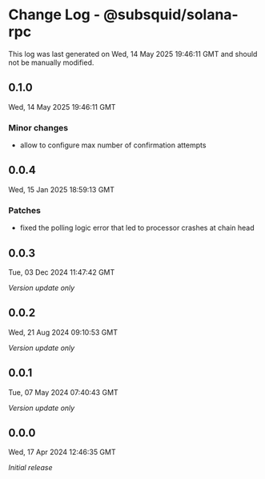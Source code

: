 # Change Log - @subsquid/solana-rpc

This log was last generated on Wed, 14 May 2025 19:46:11 GMT and should not be manually modified.

## 0.1.0
Wed, 14 May 2025 19:46:11 GMT

### Minor changes

- allow to configure max number of confirmation attempts

## 0.0.4
Wed, 15 Jan 2025 18:59:13 GMT

### Patches

- fixed the polling logic error that led to processor crashes at chain head

## 0.0.3
Tue, 03 Dec 2024 11:47:42 GMT

_Version update only_

## 0.0.2
Wed, 21 Aug 2024 09:10:53 GMT

_Version update only_

## 0.0.1
Tue, 07 May 2024 07:40:43 GMT

_Version update only_

## 0.0.0
Wed, 17 Apr 2024 12:46:35 GMT

_Initial release_

